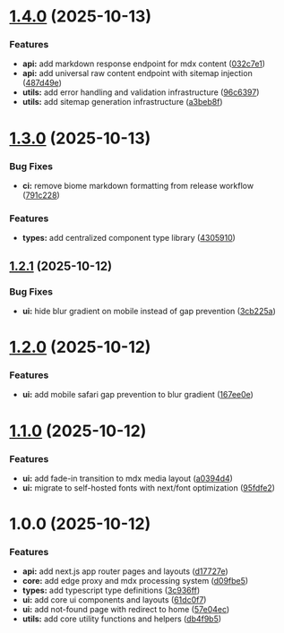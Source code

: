 # [1.4.0](https://github.com/u29dc/www/compare/v1.3.0...v1.4.0) (2025-10-13)


### Features

* **api:** add markdown response endpoint for mdx content ([032c7e1](https://github.com/u29dc/www/commit/032c7e1653712061c380e8f32ed5e157927db154))
* **api:** add universal raw content endpoint with sitemap injection ([487d49e](https://github.com/u29dc/www/commit/487d49e4f5da300cd2f3cbdf6becb81ab88cde6c))
* **utils:** add error handling and validation infrastructure ([96c6397](https://github.com/u29dc/www/commit/96c639703628c9e044b4b124551f9983b594264d))
* **utils:** add sitemap generation infrastructure ([a3beb8f](https://github.com/u29dc/www/commit/a3beb8fc9710bc41b3ad46c43ec8bf9281d3c75e))

# [1.3.0](https://github.com/u29dc/www/compare/v1.2.1...v1.3.0) (2025-10-13)


### Bug Fixes

* **ci:** remove biome markdown formatting from release workflow ([791c228](https://github.com/u29dc/www/commit/791c228c407a5f3cfecc173e604acdb1f02f4ff8))


### Features

* **types:** add centralized component type library ([4305910](https://github.com/u29dc/www/commit/43059101fe655f227540fc6dd5ef9dd82e9a4b0f))

## [1.2.1](https://github.com/u29dc/www/compare/v1.2.0...v1.2.1) (2025-10-12)

### Bug Fixes

- **ui:** hide blur gradient on mobile instead of gap prevention ([3cb225a](https://github.com/u29dc/www/commit/3cb225a489a26874e241a43136b80949e1caf530))

# [1.2.0](https://github.com/u29dc/www/compare/v1.1.0...v1.2.0) (2025-10-12)

### Features

- **ui:** add mobile safari gap prevention to blur gradient ([167ee0e](https://github.com/u29dc/www/commit/167ee0eaa7d7c7b9b1c2e7f6fc4d3feb67cc8e84))

# [1.1.0](https://github.com/u29dc/www/compare/v1.0.0...v1.1.0) (2025-10-12)

### Features

- **ui:** add fade-in transition to mdx media layout ([a0394d4](https://github.com/u29dc/www/commit/a0394d4c5a267fd61b22b5e259f12f2ea4954845))
- **ui:** migrate to self-hosted fonts with next/font optimization ([95fdfe2](https://github.com/u29dc/www/commit/95fdfe289e0fb2ea9ecf40fde3e9de65de7efe5b))

# 1.0.0 (2025-10-12)

### Features

- **api:** add next.js app router pages and layouts ([d17727e](https://github.com/u29dc/www/commit/d17727efd7fd24e4802401880d2e28828c61d750))
- **core:** add edge proxy and mdx processing system ([d09fbe5](https://github.com/u29dc/www/commit/d09fbe52c149ac60bb91381a060ae80f56236e51))
- **types:** add typescript type definitions ([3c936ff](https://github.com/u29dc/www/commit/3c936ff45c0c2c1db42dc021b4986d9f50e3ed0a))
- **ui:** add core ui components and layouts ([61dc0f7](https://github.com/u29dc/www/commit/61dc0f7c0b8f3fcb3fd3374bb95887a2ec91a2de))
- **ui:** add not-found page with redirect to home ([57e04ec](https://github.com/u29dc/www/commit/57e04ec0023969014adc267be8bc4100b3cd7a4e))
- **utils:** add core utility functions and helpers ([db4f9b5](https://github.com/u29dc/www/commit/db4f9b5f3167bb829d1b5165c70737f94f4f4e9f))
